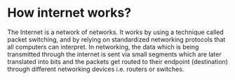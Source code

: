 # How internet works?
The Internet is a network of networks. It works by using a technique called packet switching, and by relying on standardized networking protocols that all computers can interpret. In networking, the data which is being transmitted through the internet is sent via small segments which are later translated into bits and the packets get routed to their endpoint (destination) through different networking devices i.e. routers or switches.
